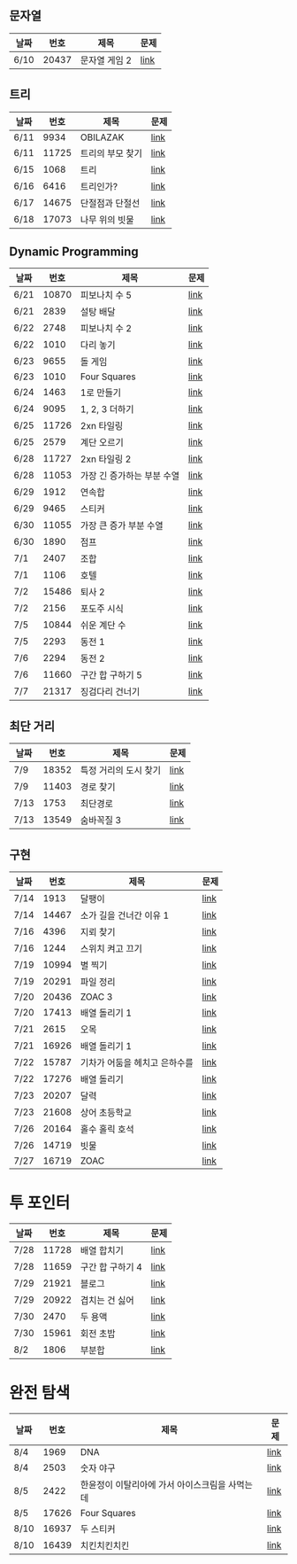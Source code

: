 ## 문자열
|날짜|번호|제목|문제|
|---|---|---|---|
|6/10|20437|문자열 게임 2|[link](https://www.acmicpc.net/problem/20437)|

## 트리
|날짜|번호|제목|문제|
|---|---|---|---|
|6/11|9934|OBILAZAK|[link](https://www.acmicpc.net/problem/9934)|
|6/11|11725|트리의 부모 찾기|[link](https://www.acmicpc.net/problem/11725)|
|6/15|1068|트리|[link](https://www.acmicpc.net/problem/2168)|
|6/16|6416|트리인가?|[link](https://www.acmicpc.net/problem/6416)|
|6/17|14675|단절점과 단절선|[link](https://www.acmicpc.net/problem/14675)|
|6/18|17073|나무 위의 빗물|[link](https://www.acmicpc.net/problem/17073)|

## Dynamic Programming
|날짜|번호|제목|문제|
|---|---|---|---|
|6/21|10870|피보나치 수 5|[link](https://www.acmicpc.net/problem/10870)|
|6/21|2839|설탕 배달|[link](https://www.acmicpc.net/problem/2839)|
|6/22|2748|피보나치 수 2|[link](https://www.acmicpc.net/problem/2748)|
|6/22|1010|다리 놓기|[link](https://www.acmicpc.net/problem/1010)|
|6/23|9655|돌 게임|[link](https://www.acmicpc.net/problem/9655)|
|6/23|1010|Four Squares|[link](https://www.acmicpc.net/problem/17626)|
|6/24|1463|1로 만들기|[link](https://www.acmicpc.net/problem/1463)|
|6/24|9095|1, 2, 3 더하기|[link](https://www.acmicpc.net/problem/9095)|
|6/25|11726|2xn 타일링|[link](https://www.acmicpc.net/problem/11726)|
|6/25|2579|계단 오르기|[link](https://www.acmicpc.net/problem/2579)|
|6/28|11727|2xn 타일링 2|[link](https://www.acmicpc.net/problem/11727)|
|6/28|11053|가장 긴 증가하는 부분 수열|[link](https://www.acmicpc.net/problem/11053)|
|6/29|1912|연속합|[link](https://www.acmicpc.net/problem/1912)|
|6/29|9465|스티커|[link](https://www.acmicpc.net/problem/9465)|
|6/30|11055|가장 큰 증가 부분 수열|[link](https://www.acmicpc.net/problem/11055)|
|6/30|1890|점프|[link](https://www.acmicpc.net/problem/1890)|
|7/1|2407|조합|[link](https://www.acmicpc.net/problem/2407)|
|7/1|1106|호텔|[link](https://www.acmicpc.net/problem/1106)|
|7/2|15486|퇴사 2|[link](https://www.acmicpc.net/problem/15486)|
|7/2|2156|포도주 시식|[link](https://www.acmicpc.net/problem/2156)|
|7/5|10844|쉬운 계단 수|[link](https://www.acmicpc.net/problem/10844)|
|7/5|2293|동전 1|[link](https://www.acmicpc.net/problem/2293)|
|7/6|2294|동전 2|[link](https://www.acmicpc.net/problem/2294)|
|7/6|11660|구간 합 구하기 5|[link](https://www.acmicpc.net/problem/11660)|
|7/7|21317|징검다리 건너기|[link](https://www.acmicpc.net/problem/21317)|

## 최단 거리
|날짜|번호|제목|문제|
|---|---|---|---|
|7/9|18352|특정 거리의 도시 찾기|[link](https://www.acmicpc.net/problem/18352)|
|7/9|11403|경로 찾기|[link](https://www.acmicpc.net/problem/11403)|
|7/13|1753|최단경로|[link](https://www.acmicpc.net/problem/1753)|
|7/13|13549|숨바꼭질 3|[link](https://www.acmicpc.net/problem/13549)|

## 구현
|날짜|번호|제목|문제|
|---|---|---|---|
|7/14|1913|달팽이|[link](https://www.acmicpc.net/problem/1913)|
|7/14|14467|소가 길을 건너간 이유 1|[link](https://www.acmicpc.net/problem/14467)|
|7/16|4396|지뢰 찾기|[link](https://www.acmicpc.net/problem/4396)|
|7/16|1244|스위치 켜고 끄기|[link](https://www.acmicpc.net/problem/1244)|
|7/19|10994|별 찍기|[link](https://www.acmicpc.net/problem/10994)|
|7/19|20291|파일 정리|[link](https://www.acmicpc.net/problem/20291)|
|7/20|20436|ZOAC 3|[link](https://www.acmicpc.net/problem/20436)|
|7/20|17413|배열 돌리기 1|[link](https://www.acmicpc.net/problem/17413)|
|7/21|2615|오목|[link](https://www.acmicpc.net/problem/2615)|
|7/21|16926|배열 돌리기 1|[link](https://www.acmicpc.net/problem/16926)|
|7/22|15787|기차가 어둠을 헤치고 은하수를|[link](https://www.acmicpc.net/problem/15787)|
|7/22|17276|배열 돌리기|[link](https://www.acmicpc.net/problem/17276)|
|7/23|20207|달력|[link](https://www.acmicpc.net/problem/20207)|
|7/23|21608|상어 초등학교|[link](https://www.acmicpc.net/problem/21608)|
|7/26|20164|홀수 홀릭 호석|[link](https://www.acmicpc.net/problem/20164)|
|7/26|14719|빗물|[link](https://www.acmicpc.net/problem/14719)|
|7/27|16719|ZOAC|[link](https://www.acmicpc.net/problem/16719)|

# 투 포인터
|날짜|번호|제목|문제|
|---|---|---|---|
|7/28|11728|배열 합치기|[link](https://www.acmicpc.net/problem/11728)|
|7/28|11659|구간 합 구하기 4|[link](https://www.acmicpc.net/problem/11659)|
|7/29|21921|블로그|[link](https://www.acmicpc.net/problem/21921)|
|7/29|20922|겹치는 건 싫어|[link](https://www.acmicpc.net/problem/20922)|
|7/30|2470|두 용액|[link](https://www.acmicpc.net/problem/2470)|
|7/30|15961|회전 초밥|[link](https://www.acmicpc.net/problem/15961)|
|8/2|1806|부분합|[link](https://www.acmicpc.net/problem/1806)|

# 완전 탐색
|날짜|번호|제목|문제|
|---|---|---|---|
|8/4|1969|DNA|[link](https://www.acmicpc.net/problem/1969)|
|8/4|2503|숫자 야구|[link](https://www.acmicpc.net/problem/2503)|
|8/5|2422|한윤정이 이탈리아에 가서 아이스크림을 사먹는데|[link](https://www.acmicpc.net/problem/2422)|
|8/5|17626|Four Squares|[link](https://www.acmicpc.net/problem/17626)|
|8/10|16937|두 스티커|[link](https://www.acmicpc.net/problem/16937)|
|8/10|16439|치킨치킨치킨|[link](https://www.acmicpc.net/problem/16439)|
